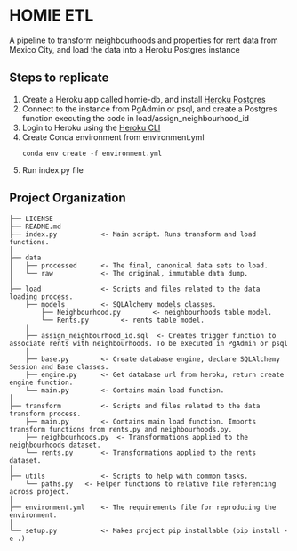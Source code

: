 # HOMIE ETL

A pipeline to transform neighbourhoods and properties for rent data from Mexico City, and load the data into
a Heroku Postgres instance

## Steps to replicate

1. Create a Heroku app called homie-db, and install [Heroku Postgres](https://www.heroku.com/postgres)
2. Connect to the instance from PgAdmin or psql, and create a Postgres function executing the code in load/assign_neighbourhood_id
3. Login to Heroku using the [Heroku CLI](https://devcenter.heroku.com/articles/heroku-cli)
4. Create Conda environment from environment.yml
   ```
   conda env create -f environment.yml
   ```
5. Run index.py file

## Project Organization

    ├── LICENSE
    ├── README.md
    ├── index.py           <- Main script. Runs transform and load functions.
    │
    ├── data
    │   ├── processed      <- The final, canonical data sets to load.
    │   └── raw            <- The original, immutable data dump.
    │
    ├── load               <- Scripts and files related to the data loading process.
        ├── models         <- SQLAlchemy models classes.
            ├── Neighbourhood.py        <- neighbourhoods table model.
            └── Rents.py        <- rents table model.
        │
        ├── assign_neighbourhood_id.sql  <- Creates trigger function to associate rents with neighbourhoods. To be executed in PgAdmin or psql
        │
        ├── base.py        <- Create database engine, declare SQLAlchemy Session and Base classes.
        ├── engine.py      <- Get database url from heroku, return create engine function.
        └── main.py        <- Contains main load function.
    │
    ├── transform          <- Scripts and files related to the data transform process.
        ├── main.py        <- Contains main load function. Imports transform functions from rents.py and neighbourhoods.py.
        ├── neighbourhoods.py  <- Transformations applied to the neighbourhoods dataset.
        └── rents.py       <- Transformations applied to the rents dataset.
    │
    ├── utils              <- Scripts to help with common tasks.
        └── paths.py   <- Helper functions to relative file referencing across project.
    │
    ├── environment.yml    <- The requirements file for reproducing the environment.
    │
    └── setup.py           <- Makes project pip installable (pip install -e .)
